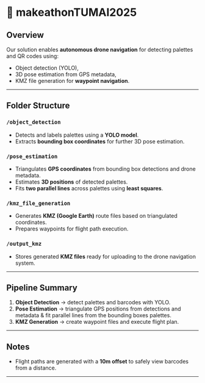 # 🚀 makeathonTUMAI2025

## Overview

Our solution enables **autonomous drone navigation** for detecting palettes and QR codes using:
- Object detection (YOLO),
- 3D pose estimation from GPS metadata,
- KMZ file generation for **waypoint navigation**.


---

## Folder Structure

### `/object_detection`
- Detects and labels palettes using a **YOLO model**.
- Extracts **bounding box coordinates** for further 3D pose estimation.

### `/pose_estimation`
- Triangulates **GPS coordinates** from bounding box detections and drone metadata.
- Estimates **3D positions** of detected palettes.
- Fits **two parallel lines** across palettes using **least squares**.

### `/kmz_file_generation`
- Generates **KMZ (Google Earth)** route files based on triangulated coordinates.
- Prepares waypoints for flight path execution.

### `/output_kmz`
- Stores generated **KMZ files** ready for uploading to the drone navigation system.

---

## Pipeline Summary

1. **Object Detection** → detect palettes and barcodes with YOLO.
2. **Pose Estimation** → triangulate GPS positions from detections and metadata & fit parallel lines from the bounding boxes palettes.
3. **KMZ Generation** → create waypoint files and execute flight plan.

---

## Notes

- Flight paths are generated with a **10m offset** to safely view barcodes from a distance.

---
